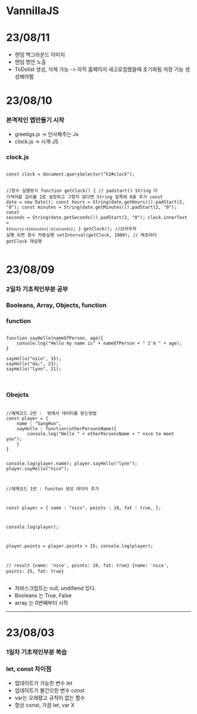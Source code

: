 # VannillaJS


<h1>23/08/11</h1>
<ul>
<li>랜덤 백그라운드 이미지</li>
<li>랜덤 명언 노출</li>
<li>ToDolist 생성, 삭제 가능 -> 아직 홈페이지 새고로침했을때 초기화됨 저장 기능 생성해야함</li>
</ul>

<h1>23/08/10</h1>
<h3>본격적인 앱만들기 시작</h3>
<ul>
<li>greetigs.js -> 인사해주는 Js</li>
<li>clock.js -> 시계 JS</li>
</ul>
<h3>clock.js</h3>
<pre>
<code>
const clock = document.querySelector("h2#clock");

//함수 실행방식
function getClock() {
    // padstart() String 이 가져야할 길이를 2로 설정하고  그렇지 않다면 String 앞쪽에 0을 추가
    const date = new Date();
    const hours = String(date.getHours()).padStart(2, "0");
    const minutes = String(date.getMinutes()).padStart(2, "0");
    const seconds = String(date.getSeconds()).padStart(2, "0");
    clock.innerText = `${hours}:${minutes}:${seconds}`;
}
getClock(); //브라우저 실행 되면 함수 자동실행
setInterval(getClock, 1000); // 매초마다 getClock 재실행
</code>
</pre>


<h1>23/08/09</h1>
<h3>2일차 기초적인부분 공부</h3>
<h3>Booleans, Array, Objects, function</h3>
<h3>function</h3>

<pre>
<code>
function sayHello(nameOfPerson, age){
    console.log("Hello my name is" + nameOfPerson + " I'm " + age);
}

sayHello("nico", 15);
sayHello("da;", 23);
sayHello("lynn", 21);

</code>
</pre>

<h3>Obejcts</h3>
<pre>
<code>
//예제코드 2번 :  밖에서 데이터를 받는방법
const player = {
    name : "SangHun",
    sayHello : function(otherPersonsName){
        console.log("Hello " + otherPersonsName + " nice to meet you");
    }
}

console.log(player.name);
player.sayHello("lynn");
player.sayHello("nico");


//에제코드 1번 : functon 생성 데이터 추가

const player = {
    name : "nico",
    points : 10,
    fat : true,
};

console.log(player);

player.points = player.points + 15;
console.log(player);

// result
{name: 'nico', points: 10, fat: true}
{name: 'nico', points: 25, fat: true}
</code>
</pre>

<ul>
<li>자바스크립트는 null, undifiend 있다.</li>
<li>Booleans 는  True, False</li>
<li>array 는 0번째부터 시작</li>
</ul>
<hr>
<h1>23/08/03</h1>
<h3>1일차 기초적인부분 복습</h3>
<h3>let, const 차이점</h3>
<ul>
<li>업데이트가 가능한 변수 let</li>
<li>업데이트가 불간으한 변수 const</li>
<li>var는 오래됐고 규칙이 없는 함수</li>
<li>항상 const, 가끔 let, var X</li>
</ul>

